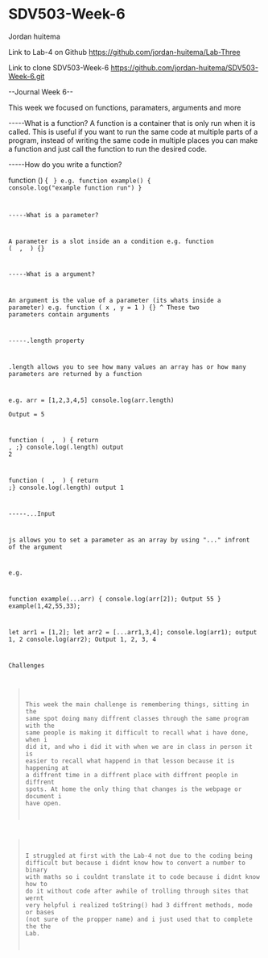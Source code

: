 # SDV503-Week-6
Jordan huitema

Link to Lab-4 on Github
https://github.com/jordan-huitema/Lab-Three

Link to clone SDV503-Week-6
https://github.com/jordan-huitema/SDV503-Week-6.git

--Journal Week 6--

This week we focused on functions, paramaters, arguments and more

-----What is a function?
A function is a container that is only run when it is called. This is useful if you want to run the same code at multiple parts of a program, instead of writing the same code in multiple places you can make a function and just call the function to run the desired code.

-----How do you write a function?

function <function-name>() { <code> }
e.g. 
function example() { console.log("example function run") }

-----What is a parameter?

A parameter is a slot inside an a condition
e.g.
function <function-name>( <parameter> , <parameter> ) {}

-----What is a argument?

An argument is the value of a parameter (its whats inside a parameter)
e.g. 
function <function-name>( x , y = 1 ) {}
                           ^ These two parameters contain arguments

-----.length property

.length allows you to see how many values an array has or how many parameters are returned by a function

e.g.
arr = [1,2,3,4,5]
console.log(arr.length)  
Output = 5

function <function-name>( <parameter1> , <parameter2> ) { return <parameter1>, <parameter2>;}
console.log(<function-name>.length)
output 2

function <function-name>( <parameter1> , <parameter2> ) { return <parameter1>;}
console.log(<function-name>.length)
output 1

-----...Input

js allows you to set a parameter as an array by using "..." infront of the argument

e.g.

function example(...arr) {
    console.log(arr[2]);            Output 55
}
example(1,42,55,33);

let arr1 = [1,2];
let arr2 = [...arr1,3,4];
console.log(arr1);                  output 1, 2
console.log(arr2);                  Output 1, 2, 3, 4

Challenges

>This week the main challenge is remembering things, sitting in the same spot doing many diffrent classes through the same program with the same people is making it difficult to recall what i have done, when i did it, and who i did it with
when we are in class in person it is easier to recall what happend in that lesson because it is happening at a diffrent time in a diffrent place with diffrent people in diffrent spots. At home the only thing that changes is the webpage or document i have open.

>I struggled at first with the Lab-4 not due to the coding being difficult but because i didnt know how to convert a number to binary with maths so i couldnt translate it to code because i didnt know how to do it without code
after awhile of trolling through sites that wernt very helpful i realized toString() had 3 diffrent methods, mode or bases (not sure of the propper name) and i just used that to complete the the Lab.